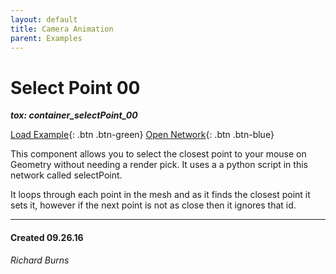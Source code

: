 ```yaml
---
layout: default
title: Camera Animation
parent: Examples
---
```


# Select Point 00
***tox: container_selectPoint_00***  

[Load Example](?remoteTox=){: .btn .btn-green} [Open Network](?openNetwork=True){: .btn .btn-blue}


This component allows you to select the closest point to your mouse on Geometry without needing a render pick. It uses a a python script in this network called selectPoint.

It loops through each point in the mesh and as it finds the closest point it sets it, however if the next point is not as close then it ignores that id.

---
#### Created 09.26.16
*Richard Burns*